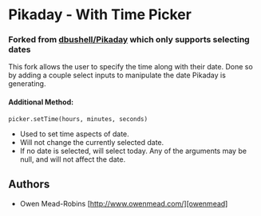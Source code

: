 Pikaday - With Time Picker
========

### Forked from [dbushell/Pikaday][david Pika] which only supports selecting dates

This fork allows the user to specify the time along with their date. Done so by adding a couple select inputs to manipulate the date Pikaday is generating.

#### Additional Method:

`picker.setTime(hours, minutes, seconds)`

* Used to set time aspects of date.
* Will not change the currently selected date.
* If no date is selected, will select today. Any of the arguments may be null, and will not affect the date.

## Authors

* Owen Mead-Robins [http://www.owenmead.com/][owenmead]

[david Pika]:   https://github.com/dbushell/Pikaday                              "Pikaday"
[owenmead]:     http://owenmead.com/                                             "owenmead.com"
